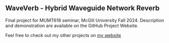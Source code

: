 ## WaveVerb - Hybrid Waveguide Network Reverb

Final project for MUMT618 seminar, McGill University Fall 2024. Description and demonstration are available on the GitHub Project Website. 

Feel free to check out my other projects on [my website](https://colinraab.com/)
